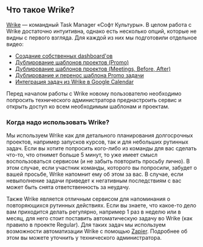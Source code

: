 ## Что такое Wrike?

[Wrike](https://www.wrike.com) — командный Task Manager «Софт Культуры». В целом работа с Wrike достаточно интуитивна, однако есть несколько опций, которые не видны с первого взгляда. Для каждой из них мы подготовили отдельное видео:

* [Создание собственных dashboard'ов](https://www.youtube.com/embed/UMe0lii02pI)
* [Дублирование шаблонов проектов (Promo)](https://vimeo.com/189766217)
* [Дублирование шаблонов проектов (Meetings, Before, After)](https://vimeo.com/194652819)
* [Дублирование и перенос шаблона Promo задачи](https://vimeo.com/194652911)
* [Интеграция задач из Wrike в Google Calendar](https://help.wrike.com/hc/en-us/articles/210324085-Calendar)

Перед началом работы с Wrike новому пользователю необходимо попросить технического администратора преднастроить сервис и открыть доступ ко всем необходимым шаблонам и проектам.

### Когда надо использовать Wrike?

Мы используем Wrike как для детального планирования долгосрочных проектов, например запусков курсов, так и для небольших рутинных задач. Если вы хотите попросить кого-либо из команды для вас сделать что-то, что отнимет больше 5 минут, то уже имеет смысл воспользоваться сервисом (и не забыть повторить просьбу лично). В этом случае, если участник команды, которого вы попросили, забудет о вашей просьбе, Wrike напомнит ему об этом за вас. В случае, если невыполнение задачи приведет к негативным последствиям с вас может быть снята ответственность за неудачу.

Также Wrike является отличным сервисом для напоминания о повторяющихся рутинных действиях. Если вы знаете, что какое-то дело вам приходится делать регулярно, например 1 раз в неделю или в месяц, для него стоит поставить автоматическую задачу во Wrike (как правило в проекте Regular). Для таких задач мы используем возможности автоматизации Wrike с помощью [Zapier](https://zapier.com/). Подробнее об этом вы можете уточнить у технического администратора.
